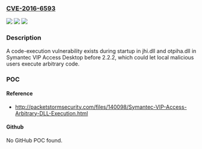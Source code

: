 ### [CVE-2016-6593](https://cve.mitre.org/cgi-bin/cvename.cgi?name=CVE-2016-6593)
![](https://img.shields.io/static/v1?label=Product&message=VIP%20Access%20Desktop&color=blue)
![](https://img.shields.io/static/v1?label=Version&message=n%2Fa&color=blue)
![](https://img.shields.io/static/v1?label=Vulnerability&message=untrusted%20search%20path&color=brighgreen)

### Description

A code-execution vulnerability exists during startup in jhi.dll and otpiha.dll in Symantec VIP Access Desktop before 2.2.2, which could let local malicious users execute arbitrary code.

### POC

#### Reference
- http://packetstormsecurity.com/files/140098/Symantec-VIP-Access-Arbitrary-DLL-Execution.html

#### Github
No GitHub POC found.

